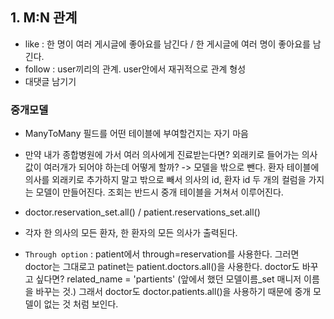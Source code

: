 ## 1. M:N 관계

- like : 한 명이 여러 게시글에 좋아요를 남긴다 / 한 게시글에 여러 명이 좋아요를 남긴다. 
- follow : user끼리의 관계. user안에서 재귀적으로 관계 형성
- 대댓글 남기기

### 중개모델

- ManyToMany 필드를 어떤 테이블에 부여할건지는 자기 마음

- 만약 내가 종합병원에 가서 여러 의사에게 진료받는다면? 외래키로 들어가는 의사 값이 여러개가 되어야 하는데 어떻게 할까? -> 모델을 밖으로 뺀다. 환자 테이블에 의사를 외래키로 추가하지 말고 밖으로 빼서 의사의 id, 환자 id 두 개의 컬럼을 가지는 모델이 만들어진다. 조회는 반드시 중개 테이블을 거쳐서 이루어진다. 

- doctor.reservation_set.all() / patient.reservations_set.all()
- 각자 한 의사의 모든 환자, 한 환자의 모든 의사가 출력된다.
- `Through option` : patient에서 through=reservation를 사용한다. 그러면 doctor는 그대로고 patinet는 patient.doctors.all()을 사용한다. doctor도 바꾸고 싶다면? related_name = 'partients' (앞에서 했던 모델이름_set 매니저 이름을 바꾸는 것.) 그래서 doctor도 doctor.patients.all()을 사용하기 때문에 중개 모델이 없는 것 처럼 보인다.